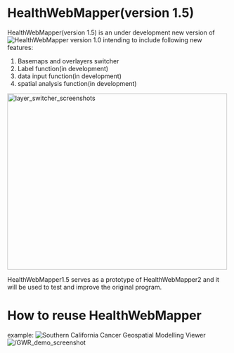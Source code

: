 # HealthWebMapper(version 1.5)

HealthWebMapper(version 1.5) is an under development new version of ![HealthWebMapper version 1.0](https://github.com/HDMA-SDSU/HealthWebMapper) intending to include following new features:

1. Basemaps and overlayers switcher
2. Label function(in development)
3. data input function(in development)
4. spatial analysis function(in development)

<img src="https://github.com/haihonghuang/HealthWebMapper2/blob/master/images/layer_switcher_screenshots.png" alt="layer_switcher_screenshots" height="400" width="500"/>

HealthWebMapper1.5 serves as a prototype of HealthWebMapper2 and it will be used to test and improve the original program.

# How to reuse HealthWebMapper

example: ![Southern California Cancer Geospatial Modelling Viewer]()
<img src="https://github.com/haihonghuang/HealthWebMapper2/blob/master/images/GWR_demo_screenshots.png" alt="/GWR_demo_screenshot"/>

